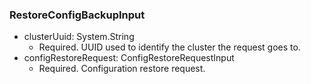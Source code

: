 ### RestoreConfigBackupInput


- clusterUuid: System.String
  - Required. UUID used to identify the cluster the request goes to.
- configRestoreRequest: ConfigRestoreRequestInput
  - Required. Configuration restore request.
